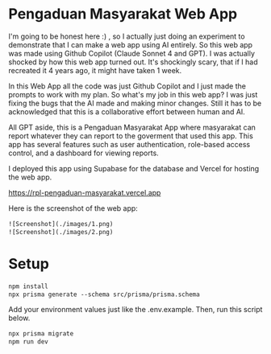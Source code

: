 # Pengaduan Masyarakat Web App

 I'm going to be honest here :) , so I actually just doing an experiment to demonstrate that I can make a web app using AI entirely. So this web app was made using Github Copilot (Claude Sonnet 4 and GPT). I was actually shocked by how this web app turned out. It's shockingly scary, that if I had recreated it 4 years ago, it might have taken 1 week. 

 In this Web App all the code was just Github Copilot and I just made the prompts to work with my plan. So what's my job in this web app? I was just fixing the bugs that the AI made and making minor changes. Still it has to be acknowledged that this is a collaborative effort between human and AI.

 All GPT aside, this is a Pengaduan Masyarakat App where masyarakat can report whatever they can report to the goverment that used this app.
 This app has several features such as user authentication, role-based access control, and a dashboard for viewing reports.

 I deployed this app using Supabase for the database and Vercel for hosting the web app.

 https://rpl-pengaduan-masyarakat.vercel.app

 Here is the screenshot of the web app:

    ![Screenshot](./images/1.png)
    ![Screenshot](./images/2.png)

 # Setup
 ```
npm install
npx prisma generate --schema src/prisma/prisma.schema
 ```
Add your environment values just like the .env.example. Then, run this script below.
```
npx prisma migrate
npm run dev
```